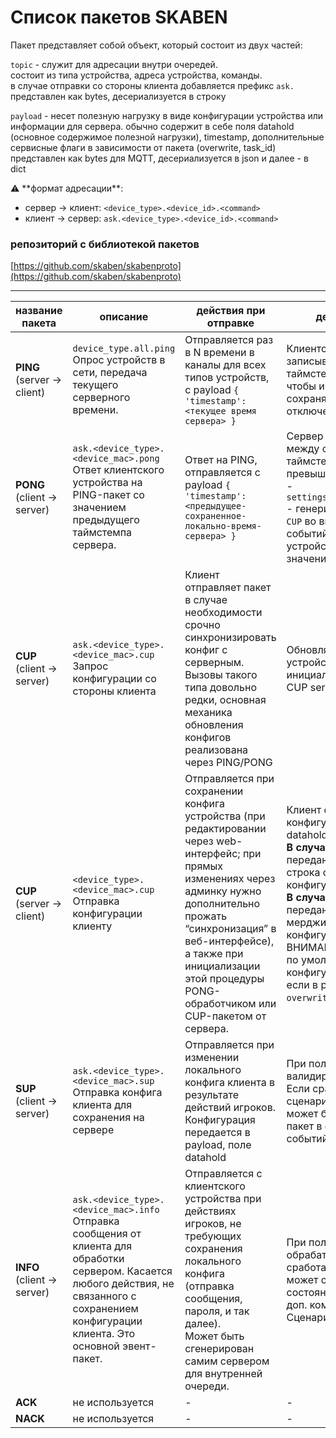 # Список пакетов SKABEN

Пакет представляет собой объект, который состоит из двух частей:

`topic` - служит для адресации внутри очередей.  
состоит из типа устройства, адреса устройства, команды.  
в случае отправки со стороны клиента добавляется префикс `ask.`  
представлен как bytes, десериализуется в строку

`payload` - несет полезную нагрузку в виде конфигурации устройства или информации для сервера. обычно содержит в себе поля datahold (основное содержимое полезной нагрузки), timestamp, дополнительные сервисные флаги в зависимости от пакета (overwrite, task_id)  
представлен как bytes для MQTT, десериализуется в json и далее - в dict

<aside>
⚠️ **формат адресации**: 

- сервер → клиент: `<device_type>.<device_id>.<command>` 
- клиент → сервер: `ask.<device_type>.<device_id>.<command>`

</aside>

### репозиторий с библиотекой пакетов

[https://github.com/skaben/skabenproto](https://github.com/skaben/skabenproto)

---

| название пакета | описание | действия при отправке | действия при приеме |
| --- | --- | --- | --- |
| **PING** (server → client) | `device_type.all.ping`<br>Опрос устройств в сети, передача текущего серверного времени. | Отправляется раз в N времени в каналы для всех типов устройств, с payload `{ 'timestamp': <текущее время сервера> }` | Клиентское устройство записывает полученный таймстемп локально в файл, чтобы иметь возможность сохранять его при нештатном отключении питания. |
| **PONG** (client → server) | `ask.<device_type>.<device_mac>.pong`<br>Ответ клиентского устройства на PING-пакет со значением предыдущего таймстемпа сервера. | Ответ на PING, отправляется с payload `{ 'timestamp': <предыдущее-сохраненное-локально-время-сервера> }` | Сервер обрабатывает разницу между серверным и клиентским таймстемпом. Если эта разница превышает допустимый интервал - `settings.DEVICE_KEEPALIVE_TIMEOUT` - генерируется новое сообщение `CUP` во внутреннюю очередь событий сервера. Таймстемп устройства в БД принимает значение серверного времени. |
| **CUP** (client → server) | `ask.<device_type>.<device_mac>.cup`<br>Запрос конфигурации со стороны клиента | Клиент отправляет пакет в случае необходимости срочно синхронизировать конфиг с серверным. Вызовы такого типа довольно редки, основная механика обновления конфигов реализована через PING/PONG | Обновляется таймстемп устройства в БД, затем инициализируется процедура CUP server → client (см. ниже) |
| **CUP** (server → client) | `<device_type>.<device_mac>.cup`<br>Отправка конфигурации клиенту | Отправляется при сохранении конфига устройства (при редактировании через web-интерфейс; при прямых изменениях через админку нужно дополнительно прожать “синхронизация” в веб-интерфейсе), а также при инициализации этой процедуры PONG-обработчиком или CUP-пакетом от сервера. | Клиент обновляет локальную конфигурацию содержимым поля datahold в переданном payload.<br>**В случае тупого устройства** - переданная внутри datahold строка становится новой конфигурацией клиента.<br>**В случае умного устройства** - переданный внутри datahold dict мерджится с текущей конфигурацией.<br>ВНИМАНИЕ: умные устройства по умолчанию сохраняют конфигурацию методом merge, если в payload не передан ключ `overwrite: true`. |
| **SUP** (client → server) | `ask.<device_type>.<device_mac>.sup`<br>Отправка конфига клиента для сохранения на сервере | Отправляется при изменении локального конфига клиента в результате действий игроков. Конфигурация передается в payload, поле datahold | При получении сервер валидирует и сохраняет данные. Если сработали триггеры в сценарии - на основании них может быть сгенерирован INFO пакет в очередь внутренних событий. |
| **INFO** (client → server) | `ask.<device_type>.<device_mac>.info`<br>Отправка сообщения от клиента для обработки сервером. Касается любого действия, не связанного с сохранением конфигурации клиента. Это основной эвент-пакет. | Отправляется с клиентского устройства при действиях игроков, не требующих сохранения локального конфига (отправка сообщения, пароля, и так далее).<br>Может быть сгенерирован самим сервером для внутренней очереди. | При получении сервер обрабатывает данные, если сработали триггеры в сценарии - может обновиться глобальное состояние или быть запущены доп. команды (см. раздел Сценарии). |
| **ACK** | не используется | - | - |
| **NACK** | не используется | - | - |